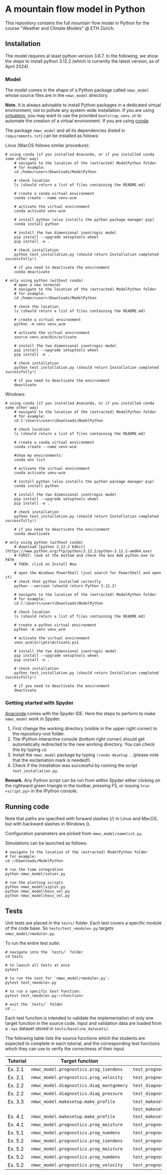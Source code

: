 # A mountain flow model in Python

This repository contains the full mountain flow model in Python for the course
"Weather and Climate Models" @ ETH Zürich.

## Installation

The model requires at least python version 3.6.7. In the following, we show the steps to install python 3.12.2 (which is currently the latest version, as of April 2024).

### Model

The model comes in the shape of a Python package called `nmwc_model` whose source
files are in the `nmwc_model` directory.

**Note.** It is always advisable to install Python packages in a dedicated virtual
environment, not to pollute any system-wide installation. If you are using
[virtualenv](https://virtualenv.pypa.io/en/latest/), you may want to use the
provided `bootstrap_venv.sh` to automate the creation of a virtual environment.
If you are using [conda](https://docs.conda.io/projects/conda/en/4.6.0/_downloads/52a95608c49671267e40c689e0bc00ca/conda-cheatsheet.pdf):

The package `nmwc_model` and all its dependencies 
(listed in `requirements.txt`) can be installed as follows:

Linux (MacOS follows similar procedure):

	# using conda (if you installed Anaconda, or if you installed conda some other way)
		# navigate to the location of the (extracted) ModelPython folder
		# for example:
		cd /home/<user>/Downloads/ModelPython

		# check location
		ls (should return a list of files containing the README.md)

		# create a conda virtual environment
		conda create --name venv-wcm 
		
		# activate the virtual environment
		conda activate venv-wcm

		# install python (also installs the python package manager pip)
		conda install python

		# install the two dimensional isentropic model
		pip install --upgrade setuptools wheel
		pip install -e .
		
		# check installation
		python test_installation.py (should return Installation completed successfully!)
		
		# if you need to deactivate the environment
		conda deactivate

	# only using python (without conda)
		# open a new terminal
		# navigate to the location of the (extracted) ModelPython folder
		# for example:
		cd /home/<user>/Downloads/ModelPython

		# check the location
		ls (should return a list of files containing the README.md)

		# create a virtual environment
		python -m venv venv_wcm

		# activate the virtual environment
		source venv_wcm/bin/activate

		# install the two dimensional isentropic model
		pip install --upgrade setuptools wheel
		pip install -e .

		# check installation
		python test_installation.py (should return Installation completed successfully!)

		# if you need to deactivate the environment
		deactivate

Windows:

	# using conda (if you installed Anaconda, or if you installed conda some other way)
		# navigate to the location of the (extracted) ModelPython folder
		# for example:
		cd C:\Users\<user>\Downloads\ModelPython

		# check location
		ls (should return a list of files containing the README.md)

		# create a conda virtual environment
		conda create --name venv-wcm 

		#show my environments:
		conda env list
		
		# activate the virtual environment
		conda activate venv-wcm

		# install python (also installs the python package manager pip)
		conda install python

		# install the two dimensional isentropic model
		pip install --upgrade setuptools wheel
		pip install -e .
		
		# check installation
		python test_installation.py (should return Installation completed successfully!)
		
		# if you need to deactivate the environment
		conda deactivate

	# only using python (without conda)
		# download [python 3.12.2 64bit](https://www.python.org/ftp/python/3.12.2/python-3.12.2-amd64.exe)
		# FIRST: look at the bottom and check the box Add python.exe to PATH
		# THEN: click on Install Now

		# open the Windows PowerShell (just search for PowerShell and open it)
		# check that python installed correctly
		python --version (should return Python 3.12.2)

		# navigate to the location of the (extracted) ModelPython folder
		# for example:
		cd C:\Users\<user>\Downloads\ModelPython

		# check location
		ls (should return a list of files containing the README.md)

		# create a python virtual environment
		python -m venv venv_wcm

		# activate the virtual environment
		venv_wcm\Scripts\Activate.ps1

		# install the two dimensional isentropic model
		pip install --upgrade setuptools wheel
		pip install -e .

		# check installation
		python test_installation.py (should return Installation completed successfully!)

		# if you need to deactivate the environment
		deactivate

    
### Getting started with Spyder

[Anaconda](https://www.anaconda.com/distribution/) comes with the Spyder IDE. 
Here the steps to perform to make `nmwc_model` work in Spyder.

1. First change the working directory (visible in the upper right corner) to the
repository root folder.
2. The IPython interactive console (bottom right corner) should get automatically
redirected to the new working directory. You can check this by typing `cd`.
3. Install the `nmwc_model` package by typing `!conda develop .` (please note that
the exclamation mark is needed!).
4. Check if the installation was successful by running the script
`test_installation.py`.

**Remark.** Any Python script can be run from within Spyder either clicking on
the rightward green triangle in the toolbar, pressing F5, or issuing `%run <script.py>` 
in the IPython console.
    
## Running code

Note that paths are specified with forward slashes (/) in Linux and MacOS, but with backward slashes in Windows (\).

Configuration parameters are picked from `nmwc_model/namelist.py`.

Simulations can be launched as follows:

	# navigate to the location of the (extracted) ModelPython folder
	# for example:
	cd ~/Downloads/ModelPython

	# run the time integration
	python nmwc_model/solver.py

	# run the plotting scripts
	python nmwc_model\xzplot.py
	python nmwc_model\hovx_vel.py
	python nmwc_model\hovz_vel.py

## Tests

Unit tests are placed in the `tests/` folder. Each test covers a specific module
of the code base. So `tests/test_<module>.py` targets `nmwc_model/<module>.py`.

To run the entire test suite:

	# navigate into the `tests/` folder
	cd tests

	# to launch all tests at once
    pytest
    
	# to run the test for `nmwc_model/<module>.py`:
    pytest test_<module>.py
    
	# to run a specific test function:
    pytest test_<module>.py::<function>

	# exit the `tests/` folder
	cd ..

Each test function is intended to validate the implementation of only one target
function in the source code. Input and validation data are loaded from a `.npz` 
dataset stored in `tests/baseline_datasets/`.

The following table lists the source functions which the students are expected 
to complete in each tutorial, and the corresponding test functions which
they can use to verify the correctness of their input.

| Tutorial | Target function                          | Test function                                     |
| -------- | ---------------------------------------- | ------------------------------------------------- |
| Ex. 2.1  | `nmwc_model.prognostics.prog_isendens`   | `test_prognostics.py::test_prog_isendens`         |
| Ex. 2.1  | `nmwc_model.prognostics.prog_velocity`   | `test_prognostics.py::test_prog_velocity`         |
| Ex. 2.2  | `nmwc_model.diagnostics.diag_montgomery` | `test_diagnostics.py::test_montgomery`            |
| Ex. 2.2  | `nmwc_model.diagnostics.diag_pressure`   | `test_diagnostics.py::test_pressure`              |
| Ex. 3.3  | `nmwc_model.makesetup.make_profile`      | `test_makesetup.py::test_makeprofile_dry`         |
|          |                                          | `test_makesetup.py::test_makeprofile_dry_shear`   |
| Ex. 4.1  | `nmwc_model.makesetup.make_profile`      | `test_makesetup.py::test_makeprofile_moist`       |
| Ex. 4.1  | `nmwc_model.prognostics.prog_moisture`   | `test_prognostics.py::test_prog_moisture`         |
| Ex. 5.1  | `nmwc_model.prognostics.prog_numdens`    | `test_prognostics.py::test_prog_numdens`          |
| Ex. 5.2  | `nmwc_model.prognostics.prog_isendens`   | `test_prognostics.py::test_prog_isendens_idthdt`  |
| Ex. 5.2  | `nmwc_model.prognostics.prog_moisture`   | `test_prognostics.py::test_prog_moisture_idthdt`  |
| Ex. 5.2  | `nmwc_model.prognostics.prog_numdens`    | `test_prognostics.py::test_prog_numdens_idthdt`   |
| Ex. 5.2  | `nmwc_model.prognostics.prog_velocity`   | `test_prognostics.py::test_prog_velocity_idthdt`  |

